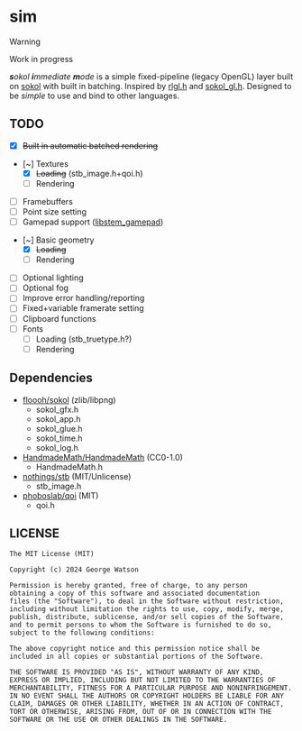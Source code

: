 # sim

> [!WARNING]
> Work in progress

***s***_okol_ ***i***_mmediate_ ***m***_ode_ is a simple fixed-pipeline (legacy OpenGL) layer built on [sokol](https://github.com/floooh/sokol/) with built in batching. Inspired by [rlgl.h](https://github.com/raysan5/raylib/blob/master/src/rlgl.h) and [sokol_gl.h](https://github.com/floooh/sokol/blob/master/util/sokol_gl.h). Designed to be _simple_ to use and bind to other languages.

## TODO

- [X] ~~Built in automatic batched rendering~~
- [~] Textures
    - [X] ~~Loading~~ (stb_image.h+qoi.h)
    - [ ] Rendering
- [ ] Framebuffers
- [ ] Point size setting
- [ ] Gamepad support ([libstem_gamepad](https://github.com/ThemsAllTook/libstem_gamepad))
- [~] Basic geometry
    - [X] ~~Loading~~
    - [ ] Rendering
- [ ] Optional lighting
- [ ] Optional fog
- [ ] Improve error handling/reporting
- [ ] Fixed+variable framerate setting
- [ ] Clipboard functions
- [ ] Fonts
    - [ ] Loading (stb_truetype.h?)
    - [ ] Rendering

## Dependencies

- [floooh/sokol](https://github.com/floooh/sokol/) (zlib/libpng)
    - sokol_gfx.h
    - sokol_app.h
    - sokol_glue.h
    - sokol_time.h
    - sokol_log.h
- [HandmadeMath/HandmadeMath](https://github.com/HandmadeMath/HandmadeMath/) (CC0-1.0)
    - HandmadeMath.h
- [nothings/stb](https://github.com/nothings/stb/) (MIT/Unlicense)
    - stb_image.h
- [phoboslab/qoi](https://github.com/phoboslab/qoi/) (MIT)
    - qoi.h

## LICENSE
```
The MIT License (MIT)

Copyright (c) 2024 George Watson

Permission is hereby granted, free of charge, to any person
obtaining a copy of this software and associated documentation
files (the "Software"), to deal in the Software without restriction,
including without limitation the rights to use, copy, modify, merge,
publish, distribute, sublicense, and/or sell copies of the Software,
and to permit persons to whom the Software is furnished to do so,
subject to the following conditions:

The above copyright notice and this permission notice shall be
included in all copies or substantial portions of the Software.

THE SOFTWARE IS PROVIDED "AS IS", WITHOUT WARRANTY OF ANY KIND,
EXPRESS OR IMPLIED, INCLUDING BUT NOT LIMITED TO THE WARRANTIES OF
MERCHANTABILITY, FITNESS FOR A PARTICULAR PURPOSE AND NONINFRINGEMENT.
IN NO EVENT SHALL THE AUTHORS OR COPYRIGHT HOLDERS BE LIABLE FOR ANY
CLAIM, DAMAGES OR OTHER LIABILITY, WHETHER IN AN ACTION OF CONTRACT,
TORT OR OTHERWISE, ARISING FROM, OUT OF OR IN CONNECTION WITH THE
SOFTWARE OR THE USE OR OTHER DEALINGS IN THE SOFTWARE.
```
